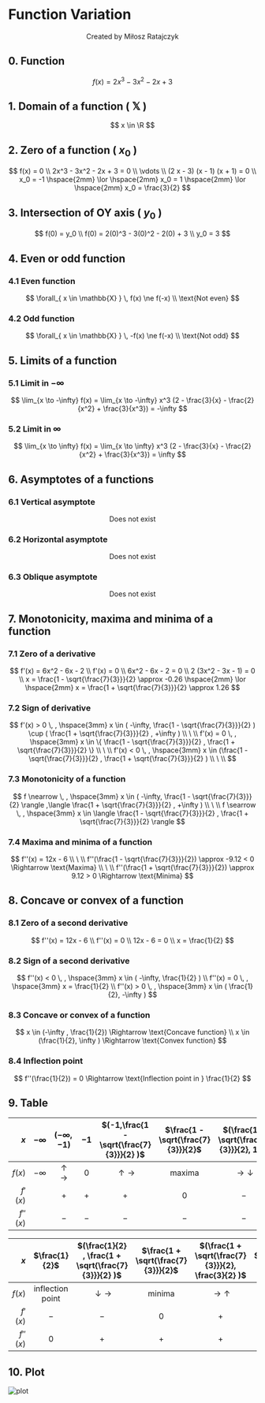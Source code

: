# Function Variation

$$
\text{Created by Miłosz Ratajczyk}
$$

## 0. Function

$$
f(x) = 2x^3 - 3x^2 - 2x + 3
$$


## 1. Domain of a function ( $\mathbb{X}$ ) 

$$
x \in \R 
$$


## 2. Zero of a function ( $x_0$ )

$$ 
f(x) = 0 \\
2x^3 - 3x^2 - 2x + 3 = 0 \\
\vdots \\
(2 x - 3) (x - 1) (x + 1) = 0 \\
x_0 = -1 \hspace{2mm}  \lor \hspace{2mm}  x_0 = 1 \hspace{2mm}  \lor \hspace{2mm} x_0 = \frac{3}{2}
$$


## 3. Intersection of OY axis ( $y_0$ )

$$
f(0) = y_0 \\
f(0) = 2(0)^3 - 3(0)^2 - 2(0) + 3 \\
y_0 = 3 
$$


## 4. Even or odd function

### 4.1 Even function
$$
\forall_{ x \in \mathbb{X} } \, f(x) \ne f(-x) \\
\text{Not even}
$$

### 4.2 Odd function
$$
\forall_{ x \in \mathbb{X} } \, -f(x) \ne f(-x) \\
\text{Not odd}
$$


## 5. Limits of a function

### 5.1 Limit in $-\infty$
$$
\lim_{x \to -\infty} f(x) = \lim_{x \to -\infty} x^3 (2 - \frac{3}{x} - \frac{2}{x^2} + \frac{3}{x^3}) = -\infty
$$

### 5.2 Limit in $\infty$
$$
\lim_{x \to \infty} f(x) = \lim_{x \to \infty} x^3 (2 - \frac{3}{x} - \frac{2}{x^2} + \frac{3}{x^3}) = \infty
$$


## 6. Asymptotes of a functions

### 6.1 Vertical asymptote
$$
\text{Does not exist}
$$

### 6.2 Horizontal asymptote
$$
\text{Does not exist}
$$

### 6.3 Oblique asymptote
$$
\text{Does not exist}
$$


## 7. Monotonicity, maxima and minima of a function

### 7.1 Zero of a derivative
$$
f'(x) = 6x^2 - 6x - 2 \\
f'(x) = 0 \\
6x^2 - 6x - 2 = 0 \\
2 (3x^2 - 3x - 1) = 0 \\
x = \frac{1 - \sqrt{\frac{7}{3}}}{2} \approx -0.26
\hspace{2mm} \lor \hspace{2mm} 
x = \frac{1 + \sqrt{\frac{7}{3}}}{2} \approx 1.26
$$

### 7.2 Sign of derivative
$$
f'(x) > 0 \, , \hspace{3mm} 
x \in ( -\infty, \frac{1 - \sqrt{\frac{7}{3}}}{2}  )
\cup ( \frac{1 + \sqrt{\frac{7}{3}}}{2}  , +\infty )
\\ \ \\
f'(x) = 0 \, , \hspace{3mm}
x \in \{ \frac{1 - \sqrt{\frac{7}{3}}}{2} 
, \frac{1 + \sqrt{\frac{7}{3}}}{2}  \}
\\ \ \\
f'(x) < 0 \, , \hspace{3mm} 
x \in (\frac{1 - \sqrt{\frac{7}{3}}}{2} 
, \frac{1 + \sqrt{\frac{7}{3}}}{2} )
\\ \ \\
$$

### 7.3 Monotonicity of a function
$$
f \nearrow \, , \hspace{3mm}
x \in ( -\infty, \frac{1 - \sqrt{\frac{7}{3}}}{2}  \rangle
,\langle  \frac{1 + \sqrt{\frac{7}{3}}}{2}  , +\infty )
\\ \ \\
f \searrow \, , \hspace{3mm}
x \in \langle \frac{1 - \sqrt{\frac{7}{3}}}{2} 
, \frac{1 + \sqrt{\frac{7}{3}}}{2} \rangle
$$

### 7.4 Maxima and minima of a function
$$
f''(x) = 12x - 6
\\ \ \\
f''(\frac{1 - \sqrt{\frac{7}{3}}}{2}) \approx -9.12 < 0 \Rightarrow \text{Maxima}
\\ \ \\
f''(\frac{1 + \sqrt{\frac{7}{3}}}{2}) \approx 9.12 > 0 \Rightarrow \text{Minima}
$$


## 8. Concave or convex of a function

### 8.1 Zero of a second derivative
$$
f''(x) = 12x - 6 \\
f''(x) = 0 \\
12x - 6 = 0 \\
x = \frac{1}{2}
$$

### 8.2 Sign of a second derivative
$$
f''(x) < 0 \, , \hspace{3mm} x \in ( -\infty, \frac{1}{2} ) \\
f''(x) = 0 \, , \hspace{3mm} x = \frac{1}{2} \\
f''(x) > 0 \, , \hspace{3mm} x \in ( \frac{1}{2}, -\infty )
$$

### 8.3 Concave or convex of a function
$$
x \in (-\infty , \frac{1}{2}) \Rightarrow \text{Concave function} \\
x \in (\frac{1}{2}, \infty  ) \Rightarrow \text{Convex function} 
$$

### 8.4 Inflection point
$$
f''(\frac{1}{2}) = 0 \Rightarrow \text{Inflection point in } \frac{1}{2}
$$ 


## 9. Table
|      $x$ | $-\infty$ |   $(-\infty, -1 )$    | $-1$  | $(-1,\frac{1 - \sqrt{\frac{7}{3}}}{2} )$ | $\frac{1 - \sqrt{\frac{7}{3}}}{2}$ | $(\frac{1 - \sqrt{\frac{7}{3}}}{2}, 1 )$ |  $1$  |   $(1,  \frac{1}{2})$   |
| -------: | :-------: | :-------------------: | :---: | :--------------------------------------: | :--------------------------------: | :--------------------------------------: | :---: | :---------------------: |
|   $f(x)$ | $-\infty$ | $\uparrow\rightarrow$ |  $0$  |          $\uparrow\rightarrow$           |          $\text{maxima}$           |         $\rightarrow\downarrow$          |  $0$  | $\rightarrow\downarrow$ |
|  $f'(x)$ |           |          $+$          |  $+$  |                   $+$                    |                $0$                 |                   $-$                    |  $-$  |           $-$           |
| $f''(x)$ |           |          $-$          |  $-$  |                   $-$                    |                $-$                 |                   $-$                    |  $-$  |           $-$           |

 |      $x$ |       $\frac{1}{2}$       | $(\frac{1}{2} , \frac{1 + \sqrt{\frac{7}{3}}}{2} )$ | $\frac{1 + \sqrt{\frac{7}{3}}}{2}$ | $(\frac{1 + \sqrt{\frac{7}{3}}}{2}, \frac{3}{2} )$ | $\frac{3}{2}$ | $(\frac{3}{2}, +\infty )$ | $+\infty$ |
 | -------: | :-----------------------: | :-------------------------------------------------: | :--------------------------------: | :------------------------------------------------: | :-----------: | :-----------------------: | :-------: |
 |   $f(x)$ | $\text{inflection point}$ |               $\downarrow\rightarrow$               |          $\text{minima}$           |               $\rightarrow\uparrow$                |      $0$      |   $\rightarrow\uparrow$   | $\infty$  |
 |  $f'(x)$ |            $-$            |                         $-$                         |                $0$                 |                        $+$                         |      $+$      |            $+$            |           |
 | $f''(x)$ |            $0$            |                         $+$                         |                $+$                 |                        $+$                         |      $+$      |            $+$            |           |

## 10. Plot 

![plot](https://github.com/miloszratajczyk/function-variation/blob/master/function1.png?raw=true)